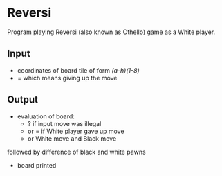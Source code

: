 # Reversi

Program playing Reversi (also known as Othello) game as a White player.

## Input
 * coordinates of board tile of form *(a-h)(1-8)*
 * = which means giving up the move
 
 ## Output
 * evaluation of board:
    + ? if input move was illegal
    + or = if White player gave up move
    + or White move and Black move
    
 followed by difference of black and white pawns
 
 * board printed
 
 
